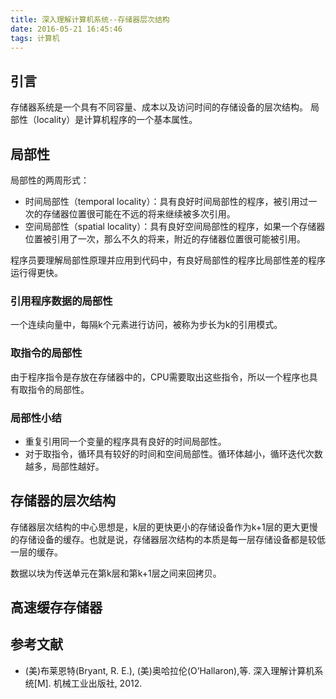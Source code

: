 ```yaml
---
title: 深入理解计算机系统--存储器层次结构
date: 2016-05-21 16:45:46
tags: 计算机
---
```


## 引言
存储器系统是一个具有不同容量、成本以及访问时间的存储设备的层次结构。
局部性（locality）是计算机程序的一个基本属性。


## 局部性
局部性的两周形式：
- 时间局部性（temporal locality）：具有良好时间局部性的程序，被引用过一次的存储器位置很可能在不远的将来继续被多次引用。
- 空间局部性（spatial locality）：具有良好空间局部性的程序，如果一个存储器位置被引用了一次，那么不久的将来，附近的存储器位置很可能被引用。

程序员要理解局部性原理并应用到代码中，有良好局部性的程序比局部性差的程序运行得更快。

### 引用程序数据的局部性
一个连续向量中，每隔k个元素进行访问，被称为步长为k的引用模式。

### 取指令的局部性
由于程序指令是存放在存储器中的，CPU需要取出这些指令，所以一个程序也具有取指令的局部性。

### 局部性小结
- 重复引用同一个变量的程序具有良好的时间局部性。
- 对于取指令，循环具有较好的时间和空间局部性。循环体越小，循环迭代次数越多，局部性越好。

## 存储器的层次结构
存储器层次结构的中心思想是，k层的更快更小的存储设备作为k+1层的更大更慢的存储设备的缓存。也就是说，存储器层次结构的本质是每一层存储设备都是较低一层的缓存。

数据以块为传送单元在第k层和第k+1层之间来回拷贝。


## 高速缓存存储器


## 参考文献
- (美)布莱恩特(Bryant, R. E.), (美)奥哈拉伦(O’Hallaron),等. 深入理解计算机系统[M]. 机械工业出版社, 2012.